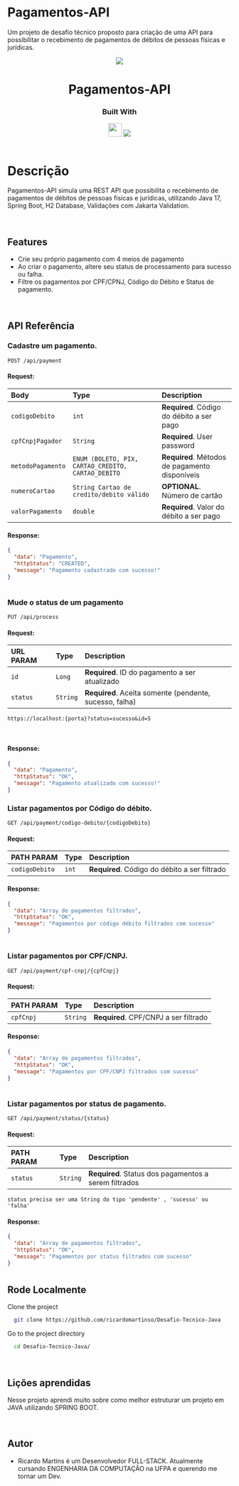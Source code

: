 # Pagamentos-API

Um projeto de desafio técnico proposto para criação de uma  API para possibilitar o recebimento de pagamentos de débitos de pessoas físicas e jurídicas.

<p align="center">
  <img src="https://user-images.githubusercontent.com/87649154/217006765-eba4eb62-b105-48ff-8d03-ce8165e94d78.png"/>
</p>
<h1 align="center">
  Pagamentos-API
</h1>
<div align="center">

  <h3>Built With</h3>

  <img src="https://img.shields.io/badge/Java-ED8B00?style=for-the-badge&logo=java&logoColor=white" height="30px"/>
  <img src="https://img.shields.io/badge/Spring-6DB33F?style=for-the-badge&logo=spring&logoColor=white"/>
  <!-- Badges source: https://dev.to/envoy_/150-badges-for-github-pnk -->
</div>

<br/>

# Descrição

Pagamentos-API simula uma REST API que possibilita o recebimento de pagamentos de débitos de pessoas físicas e jurídicas, utilizando Java 17, Spring Boot, H2 Database, Validações com Jakarta Validation.

</br>

## Features

- Crie seu próprio pagamento com 4 meios de pagamento
- Ao criar o pagamento, altere seu status de processamento para sucesso ou falha.
- Filtre os pagamentos por CPF/CPNJ, Código do Débito e Status de pagamento.

</br>

## API Referência

### Cadastre um pagamento.

```http
POST /api/payment
```

#### Request:

| Body              | Type     | Description                            |
| :---------------- | :------- | :------------------------------------- |
| `codigoDebito`    | `int` | **Required**. Código do débito a ser pago |
| `cpfCnpjPagador`  | `String` | **Required**. User password      |
| `metodoPagamento` | `ENUM (BOLETO, PIX, CARTAO_CREDITO, CARTAO_DEBITO` | **Required**. Métodos de pagamento disponíveis |
| `numeroCartao`        | `String Cartao de credito/debito válido` | **OPTIONAL**. Número de cartão            |
| `valorPagamento` | `double` | **Required**. Valor do débito a ser pago |

#### Response:

```json
{
  "data": "Pagamento",
  "httpStatus": "CREATED",
  "message": "Pagamento cadastrado com sucesso!"
}
```

#

### Mude o status de um pagamento

```http
PUT /api/process
```

#### Request:

| URL PARAM              | Type     | Description                            |
| :---------------- | :------- | :------------------------------------- |
| `id`           | `Long` | **Required**. ID do pagamento a ser atualizado               |
| `status`        | `String` | **Required**. Aceita somente (pendente, sucesso, falha)            |

`https://localhost:{porta}?status=sucesso&id=5` 

</br>

#### Response:

```json
{
  "data": "Pagamento",
  "httpStatus": "OK",
  "message": "Pagamento atualizado com sucesso!"
}
```

### Listar pagamentos por Código do débito.

```http
GET /api/payment/codigo-debito/{codigoDebito}
```

#### Request:

| PATH PARAM              | Type     | Description                            |
| :---------------- | :------- | :------------------------------------- |
| `codigoDebito`    | `int` | **Required**. Código do débito a ser filtrado |


#### Response:

```json
{
  "data": "Array de pagamentos filtrados",
  "httpStatus": "OK",
  "message": "Pagamentos por código débito filtrados com sucesso"
}
```

#

### Listar pagamentos por CPF/CNPJ.

```http
GET /api/payment/cpf-cnpj/{cpfCnpj}
```

#### Request:

| PATH PARAM              | Type     | Description                            |
| :---------------- | :------- | :------------------------------------- |
| `cpfCnpj`    | `String` | **Required**. CPF/CNPJ a ser filtrado |


#### Response:

```json
{
  "data": "Array de pagamentos filtrados",
  "httpStatus": "OK",
  "message": "Pagamentos por CPF/CNPJ filtrados com sucesso"
}
```

#

### Listar pagamentos por status de pagamento.

```http
GET /api/payment/status/{status}
```

#### Request:

| PATH PARAM              | Type     | Description                            |
| :---------------- | :------- | :------------------------------------- |
| `status`    | `String` | **Required**. Status dos pagamentos a serem filtrados |

`status precisa ser uma String do tipo 'pendente' , 'sucesso' ou 'falha'`

#### Response:

```json
{
  "data": "Array de pagamentos filtrados",
  "httpStatus": "OK",
  "message": "Pagamentos por status filtrados com sucesso"
}
```

#


## Rode Localmente

Clone the project

```bash
  git clone https://github.com/ricardomartinso/Desafio-Tecnico-Java
```

Go to the project directory

```bash
  cd Desafio-Tecnico-Java/
```


</br>

## Lições aprendidas

Nesse projeto aprendi muito sobre como melhor estruturar um projeto em JAVA utilizando SPRING BOOT.

</br>


## Autor

- Ricardo Martins é um Desenvolvedor FULL-STACK. Atualmente cursando ENGENHARIA DA COMPUTAÇÃO na UFPA e querendo me tornar um Dev.
  <br/>

#

